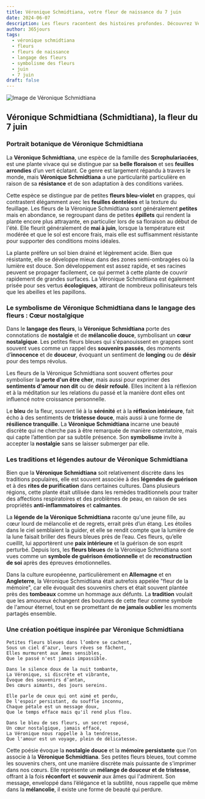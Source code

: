 ```yaml
---
title: Véronique Schmidtiana, votre fleur de naissance du 7 juin
date: 2024-06-07
description: Les fleurs racontent des histoires profondes. Découvrez Véronique Schmidtiana, votre fleur de naissance du 7 juin, ses symboles et récits fascinants. Plongez dans sa signification et son langage unique dans l'art floral.
author: 365jours
tags:
  - véronique schmidtiana
  - fleurs
  - fleurs de naissance
  - langage des fleurs
  - symbolisme des fleurs
  - juin
  - 7 juin
draft: false
---
```



![Image de Véronique Schmidtiana](https://cdn.pixabay.com/photo/2013/07/26/05/45/large-speedwell-167462_1280.jpg#center)


## Véronique Schmidtiana (Schmidtiana), la fleur du 7 juin

### Portrait botanique de Véronique Schmidtiana

La **Véronique Schmidtiana**, une espèce de la famille des **Scrophulariacées**, est une plante vivace qui se distingue par sa **belle floraison** et ses **feuilles arrondies** d’un vert éclatant. Ce genre est largement répandu à travers le monde, mais **Véronique Schmidtiana** a une particularité particulière en raison de sa **résistance** et de son adaptation à des conditions variées.

Cette espèce se distingue par de petites **fleurs bleu-violet** en grappes, qui contrastent élégamment avec les **feuilles dentelées** et la texture du feuillage. Les fleurs de la Véronique Schmidtiana sont généralement **petites** mais en abondance, se regroupant dans de petites **épillets** qui rendent la plante encore plus attrayante, en particulier lors de sa floraison au début de l'été. Elle fleurit généralement de **mai à juin**, lorsque la température est modérée et que le sol est encore frais, mais elle est suffisamment résistante pour supporter des conditions moins idéales.

La plante préfère un sol bien drainé et légèrement acide. Bien que résistante, elle se développe mieux dans des zones semi-ombragées où la lumière est douce. Son développement est assez rapide, et ses racines peuvent se propager facilement, ce qui permet à cette plante de couvrir rapidement de grandes surfaces. La Véronique Schmidtiana est également prisée pour ses vertus **écologiques**, attirant de nombreux pollinisateurs tels que les abeilles et les papillons.

### Le symbolisme de Véronique Schmidtiana dans le langage des fleurs : Cœur nostalgique

Dans le **langage des fleurs**, la **Véronique Schmidtiana** porte des connotations de **nostalgie** et de **mélancolie douce**, symbolisant un **cœur nostalgique**. Les petites fleurs bleues qui s'épanouissent en grappes sont souvent vues comme un rappel des **souvenirs passés**, des moments d’**innocence** et de **douceur**, évoquant un sentiment de **longing** ou de **désir** pour des temps révolus.

Les fleurs de la Véronique Schmidtiana sont souvent offertes pour symboliser la **perte d'un être cher**, mais aussi pour exprimer des **sentiments d'amour non dit** ou de **désir refoulé**. Elles incitent à la réflexion et à la méditation sur les relations du passé et la manière dont elles ont influencé notre croissance personnelle.

Le **bleu** de la fleur, souvent lié à la **sérénité** et à la **réflexion intérieure**, fait écho à des sentiments de **tristesse douce**, mais aussi à une forme de **résilience tranquille**. La **Véronique Schmidtiana** incarne une beauté discrète qui ne cherche pas à être remarquée de manière ostentatoire, mais qui capte l’attention par sa subtile présence. Son **symbolisme** invite à accepter la **nostalgie** sans se laisser submerger par elle.

### Les traditions et légendes autour de Véronique Schmidtiana

Bien que la **Véronique Schmidtiana** soit relativement discrète dans les traditions populaires, elle est souvent associée à des **légendes de guérison** et à des **rites de purification** dans certaines cultures. Dans plusieurs régions, cette plante était utilisée dans les remèdes traditionnels pour traiter des affections respiratoires et des problèmes de peau, en raison de ses propriétés **anti-inflammatoires** et **calmantes**.

La **légende de la Véronique Schmidtiana** raconte qu'une jeune fille, au cœur lourd de mélancolie et de regrets, errait près d’un étang. Les étoiles dans le ciel semblaient la guider, et elle se rendit compte que la lumière de la lune faisait briller des fleurs bleues près de l’eau. Ces fleurs, qu’elle cueillit, lui apportèrent une **paix intérieure** et la guérison de son esprit perturbé. Depuis lors, les **fleurs bleues** de la Véronique Schmidtiana sont vues comme un **symbole de guérison émotionnelle** et de **reconstruction de soi** après des épreuves émotionnelles.

Dans la culture européenne, particulièrement en **Allemagne** et en **Angleterre**, la Véronique Schmidtiana était autrefois appelée "fleur de la mémoire", car elle évoquait des souvenirs chers et était souvent plantée près des **tombeaux** comme un hommage aux défunts. La **tradition** voulait que les amoureux échangent des boutures de cette fleur comme symbole de l'amour éternel, tout en se promettant de **ne jamais oublier** les moments partagés ensemble.

### Une création poétique inspirée par Véronique Schmidtiana

```
Petites fleurs bleues dans l’ombre se cachent,
Sous un ciel d’azur, leurs rêves se fâchent,
Elles murmurent aux âmes sensibles,
Que le passé n'est jamais impassible.

Dans le silence doux de la nuit tombante,
La Véronique, si discrète et vibrante,
Évoque des souvenirs d’antan,
Des cœurs aimants, des jours sereins.

Elle parle de ceux qui ont aimé et perdu,
De l'espoir persistant, du souffle inconnu,
Chaque pétale est un message doux,
Que le temps efface mais qu'il rend plus flou.

Dans le bleu de ses fleurs, un secret reposé,
Un cœur nostalgique, jamais effacé,
La Véronique nous rappelle à la tendresse,
Que l'amour est un voyage, plein de délicatesse.
```

Cette poésie évoque la **nostalgie douce** et la **mémoire persistante** que l'on associe à la **Véronique Schmidtiana**. Ses petites fleurs bleues, tout comme les souvenirs chers, ont une manière discrète mais puissante de s'imprimer dans nos cœurs. Elle représente un **mélange de douceur et de tristesse**, offrant à la fois **réconfort** et **souvenir** aux âmes qui l'admirent. Son message, enveloppé dans l’élégance et la subtilité, nous rappelle que même dans la **mélancolie**, il existe une forme de beauté qui perdure.

